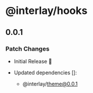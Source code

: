 # @interlay/hooks

## 0.0.1

### Patch Changes

- Initial Release 🎉

- Updated dependencies []:
  - @interlay/theme@0.0.1
